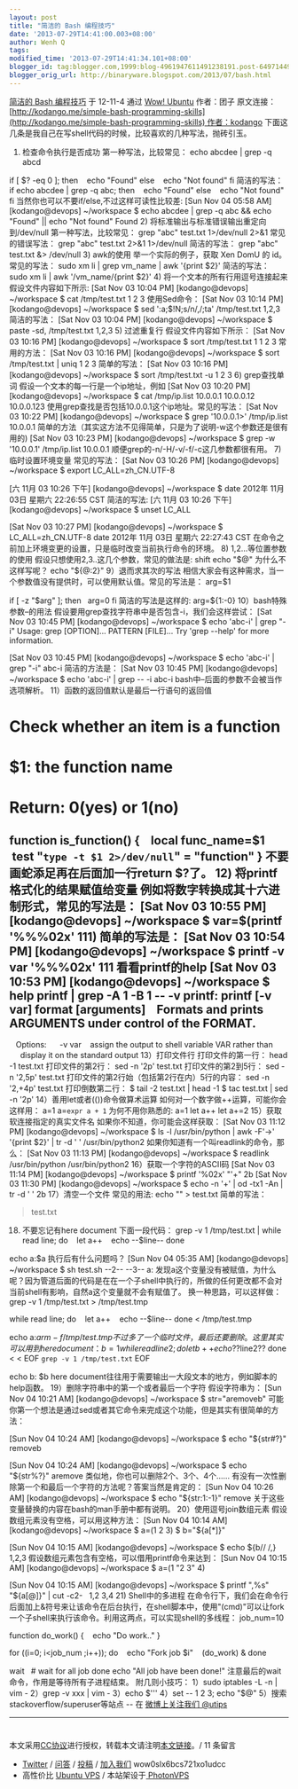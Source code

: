 ```yaml
---
layout: post
title: "简洁的 Bash 编程技巧"
date: '2013-07-29T14:41:00.003+08:00'
author: Wenh Q
tags:
modified_time: '2013-07-29T14:41:34.101+08:00'
blogger_id: tag:blogger.com,1999:blog-4961947611491238191.post-6497144906991352187
blogger_orig_url: http://binaryware.blogspot.com/2013/07/bash.html
---
```

[
简洁的 Bash 编程技巧](http://wowubuntu.com/bash_tips.html)
于 12-11-4 通过 [Wow! Ubuntu](http://wowubuntu.com/) 作者：团子
原文连接：[http://kodango.me/simple-bash-programming-skills](http://kodango.me/simple-bash-programming-skills) 作者：kodango
下面这几条是我自己在写shell代码的时候，比较喜欢的几种写法，抛砖引玉。
1) 检查命令执行是否成功
第一种写法，比较常见：
echo abcdee | grep -q abcd

if [ $? -eq 0 ]; then
    echo "Found"
else
    echo "Not found"
fi
简洁的写法：
if echo abcdee | grep -q abc; then
    echo "Found"
else
    echo "Not found"
fi
当然你也可以不要if/else,不过这样可读性比较差:
[Sun Nov 04 05:58 AM] [kodango@devops] ~/workspace
$ echo abcdee | grep -q abc && echo "Found" || echo "Not found"
Found
2) 将标准输出与标准错误输出重定向到/dev/null
第一种写法，比较常见：
grep "abc" test.txt 1>/dev/null 2>&1
常见的错误写法：
grep "abc" test.txt 2>&1 1>/dev/null
简洁的写法：
grep "abc" test.txt &> /dev/null
3) awk的使用
举一个实际的例子，获取 Xen DomU 的 id。
常见的写法：
sudo xm li | grep vm_name | awk '{print $2}'
简洁的写法：
sudo xm li | awk '/vm_name/{print $2}'
4) 将一个文本的所有行用逗号连接起来
假设文件内容如下所示:
[Sat Nov 03 10:04 PM] [kodango@devops] ~/workspace
$ cat /tmp/test.txt
1
2
3
使用Sed命令：
[Sat Nov 03 10:14 PM] [kodango@devops] ~/workspace
$ sed ':a;$!N;s/n/,/;ta' /tmp/test.txt
1,2,3
简洁的写法：
[Sat Nov 03 10:04 PM] [kodango@devops] ~/workspace
$ paste -sd, /tmp/test.txt
1,2,3
5) 过滤重复行
假设文件内容如下所示：
[Sat Nov 03 10:16 PM] [kodango@devops] ~/workspace
$ sort /tmp/test.txt
1
1
2
3
常用的方法：
[Sat Nov 03 10:16 PM] [kodango@devops] ~/workspace
$ sort /tmp/test.txt | uniq
1
2
3
简单的写法：
[Sat Nov 03 10:16 PM] [kodango@devops] ~/workspace
$ sort /tmp/test.txt -u
1
2
3
6) grep查找单词
假设一个文本的每一行是一个ip地址，例如
[Sat Nov 03 10:20 PM] [kodango@devops] ~/workspace
$ cat /tmp/ip.list
10.0.0.1
10.0.0.12
10.0.0.123
使用grep查找是否包括10.0.0.1这个ip地址。常见的写法：
[Sat Nov 03 10:22 PM] [kodango@devops] ~/workspace
$ grep '10.0.0.1>' /tmp/ip.list
10.0.0.1
简单的方法（其实这方法不见得简单，只是为了说明-w这个参数还是很有用的)
[Sat Nov 03 10:23 PM] [kodango@devops] ~/workspace
$ grep -w '10.0.0.1' /tmp/ip.list
10.0.0.1
顺便grep的-n/-H/-v/-f/-c这几参数都很有用。
7) 临时设置环境变量
常见的写法：
[Sat Nov 03 10:26 PM] [kodango@devops] ~/workspace
$ export LC_ALL=zh_CN.UTF-8

[六 11月 03 10:26 下午] [kodango@devops] ~/workspace
$ date
2012年 11月 03日 星期六 22:26:55 CST
简洁的写法:
[六 11月 03 10:26 下午] [kodango@devops] ~/workspace
$ unset LC_ALL

[Sat Nov 03 10:27 PM] [kodango@devops] ~/workspace
$ LC_ALL=zh_CN.UTF-8 date
2012年 11月 03日 星期六 22:27:43 CST
在命令之前加上环境变更的设置，只是临时改变当前执行命令的环境。
8) $1,$2…等位置参数的使用
假设只想使用$2,$3..这几个参数，常见的做法是:
shift
echo "$@"
为什么不这样写呢？
echo "${@:2}"
9）退而求其次的写法
相信大家会有这种需求，当一个参数值没有提供时，可以使用默认值。常见的写法是：
arg=$1

if [ -z "$arg" ]; then
   arg=0
fi
简洁的写法是这样的:
arg=${1:-0}
10）bash特殊参数–的用法
假设要用grep查找字符串中是否包含-i，我们会这样尝试：
[Sat Nov 03 10:45 PM] [kodango@devops] ~/workspace
$ echo 'abc-i' | grep "-i"
Usage: grep [OPTION]... PATTERN [FILE]...
Try 'grep --help' for more information.

[Sat Nov 03 10:45 PM] [kodango@devops] ~/workspace
$ echo 'abc-i' | grep "-i"
abc-i
简洁的方法是：
[Sat Nov 03 10:45 PM] [kodango@devops] ~/workspace
$ echo 'abc-i' | grep -- -i
abc-i
bash中–后面的参数不会被当作选项解析。
11）函数的返回值默认是最后一行语句的返回值
# Check whether an item is a function
# $1: the function name
# Return: 0(yes) or 1(no)
function is_function()
{
    local func_name=$1
    test "`type -t $1 2>/dev/null`" = "function"
}
不要画蛇添足再在后面加一行return $?了。
12) 将printf格式化的结果赋值给变量
例如将数字转换成其十六进制形式，常见的写法是：
[Sat Nov 03 10:55 PM] [kodango@devops] ~/workspace
$ var=$(printf '%%%02x' 111)
简单的写法是：
[Sat Nov 03 10:54 PM] [kodango@devops] ~/workspace
$ printf -v var '%%%02x' 111
看看printf的help
[Sat Nov 03 10:53 PM] [kodango@devops] ~/workspace
$ help printf | grep -A 1 -B 1 -- -v
printf: printf [-v var] format [arguments]
    Formats and prints ARGUMENTS under control of the FORMAT.
--
    Options:
      -v var    assign the output to shell variable VAR rather than
            display it on the standard output
13）打印文件行
打印文件的第一行：
head -1 test.txt
打印文件的第2行：
sed -n '2p' test.txt
打印文件的第2到5行：
sed -n '2,5p' test.txt
打印文件的第2行始（包括第2行在内）5行的内容：
sed -n '2,+4p' test.txt
打印倒数第二行：
$ tail -2 test.txt | head -1
$ tac test.txt | sed -n '2p'
14）善用let或者(())命令做算术运算
如何对一个数字做++运算，可能你会这样用：
a=1
a=`expr a + 1`
为何不用你熟悉的:
a=1
let a++
let a+=2
15）获取软连接指定的真实文件名
如果你不知道，你可能会这样获取：
[Sat Nov 03 11:12 PM] [kodango@devops] ~/workspace
$ ls -l /usr/bin/python | awk -F'->' '{print $2}' | tr -d ' '
/usr/bin/python2
如果你知道有一个叫readlink的命令，那么：
[Sat Nov 03 11:13 PM] [kodango@devops] ~/workspace
$ readlink /usr/bin/python
/usr/bin/python2
16）获取一个字符的ASCII码
[Sat Nov 03 11:14 PM] [kodango@devops] ~/workspace
$ printf '%02x' "'+"
2b
[Sat Nov 03 11:30 PM] [kodango@devops] ~/workspace
$ echo -n '+' | od -tx1 -An | tr -d ' '
2b
17）清空一个文件
常见的用法:
echo "" > test.txt
简单的写法：
> test.txt
18) 不要忘记有here document
下面一段代码：
grep -v 1 /tmp/test.txt | while read line; do
    let a++
    echo --$line--
done

echo a:$a
执行后有什么问题吗？
[Sun Nov 04 05:35 AM] [kodango@devops] ~/workspace
$ sh test.sh
--2--
--3--
a:
发现a这个变量没有被赋值，为什么呢？因为管道后面的代码是在在一个子shell中执行的，所做的任何更改都不会对当前shell有影响，自然a这个变量就不会有赋值了。
换一种思路，可以这样做：
grep -v 1 /tmp/test.txt > /tmp/test.tmp

while read line; do
    let a++
    echo --$line--
done < /tmp/test.tmp

echo a:$a
rm -f /tmp/test.tmp
不过多了一个临时文件，最后还要删除。这里其实可以用到here document：
b=1
while read line2; do
    let b++
    echo ??$line2??
done < < EOF
`grep -v 1 /tmp/test.txt`
EOF

echo b: $b
here document往往用于需要输出一大段文本的地方，例如脚本的help函数。
19）删除字符串中的第一个或者最后一个字符
假设字符串为：
[Sun Nov 04 10:21 AM] [kodango@devops] ~/workspace
$ str="aremoveb"
可能你第一个想法是通过sed或者其它命令来完成这个功能，但是其实有很简单的方法：

[Sun Nov 04 10:24 AM] [kodango@devops] ~/workspace
$ echo "${str#?}"
removeb

[Sun Nov 04 10:24 AM] [kodango@devops] ~/workspace
$ echo "${str%?}"
aremove
类似地，你也可以删除2个、3个、4个……
有没有一次性删除第一个和最后一个字符的方法呢？答案当然是肯定的：
[Sun Nov 04 10:26 AM] [kodango@devops] ~/workspace
$ echo "${str:1:-1}"
remove
关于这些变量替换的内容在bash的man手册中都有说明。
20）使用逗号join数组元素
假设数组元素没有空格，可以用这种方法：
[Sun Nov 04 10:14 AM] [kodango@devops] ~/workspace
$ a=(1 2 3)
$ b="${a[*]}"

[Sun Nov 04 10:15 AM] [kodango@devops] ~/workspace
$ echo ${b// /,}
1,2,3
假设数组元素包含有空格，可以借用printf命令来达到：
[Sun Nov 04 10:15 AM] [kodango@devops] ~/workspace
$ a=(1 "2 3" 4)

[Sun Nov 04 10:15 AM] [kodango@devops] ~/workspace
$ printf ",%s" "${a[@]}" | cut -c2-  
1,2 3,4
21) Shell中的多进程
在命令行下，我们会在命令行后面加上&符号来让该命令在后台执行，在shell脚本中，使用"(cmd)"可以让fork一个子shell来执行该命令。利用这两点，可以实现shell的多线程：
job_num=10

function do_work()
{
    echo "Do work.."
}

for ((i=0; i<job_num ;i++)); do
    echo "Fork job $i"
    (do_work) &
done

wait   # wait for all job done
echo "All job have been done!"
注意最后的wait命令，作用是等待所有子进程结束。
附几则小技巧：
1）sudo iptables -L -n | vim -
2）grep -v xxx | vim -
3）echo $'''
4）set -- 1 2 3; echo "$@"
5）搜索stackoverflow/superuser等站点
-- 在 [微博上关注我们 @utips](http://t.sina.com.cn/utips)

* * * * *

#
本文采用[CC协议](http://creativecommons.org/licenses/by/2.5/cn/)进行授权，转载本文请注明[本文链接](http://wowubuntu.com/bash_tips.html)。/
11 条留言
- [Twitter](http://twitter.com/ubuntu_tips) /
[问答](http://wowubuntu.com/ask) / [投稿](http://wowubuntu.com/submit) /
[加入我们](http://wowubuntu.com/join) wow0slx6bcs721xo1udcc
- 高性价比 [Ubuntu VPS](http://wowubuntu.com/vps.html) /
本站架设于[ PhotonVPS](http://www.photonvps.com/billing/aff.php?aff=129)
